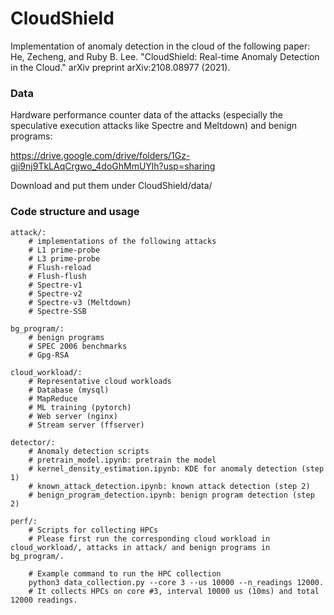 # CloudShield

Implementation of anomaly detection in the cloud of the following paper:
He, Zecheng, and Ruby B. Lee. "CloudShield: Real-time Anomaly Detection in the Cloud." arXiv preprint arXiv:2108.08977 (2021).

### Data

Hardware performance counter data of the attacks (especially the speculative execution attacks like Spectre and Meltdown) and benign programs:

https://drive.google.com/drive/folders/1Gz-gji9nj9TkLAqCrgwo_4doGhMmUYlh?usp=sharing

Download and put them under CloudShield/data/

### Code structure and usage

    attack/:
        # implementations of the following attacks
        # L1 prime-probe
        # L3 prime-probe
        # Flush-reload
        # Flush-flush
        # Spectre-v1
        # Spectre-v2
        # Spectre-v3 (Meltdown)
        # Spectre-SSB

    bg_program/:
        # benign programs
        # SPEC 2006 benchmarks
        # Gpg-RSA

    cloud_workload/:
        # Representative cloud workloads
        # Database (mysql)
        # MapReduce
        # ML training (pytorch)
        # Web server (nginx)
        # Stream server (ffserver)

    detector/:
        # Anomaly detection scripts
        # pretrain_model.ipynb: pretrain the model
        # kernel_density_estimation.ipynb: KDE for anomaly detection (step 1)
        # known_attack_detection.ipynb: known attack detection (step 2)
        # benign_program_detection.ipynb: benign program detection (step 2)

    perf/:
        # Scripts for collecting HPCs
        # Please first run the corresponding cloud workload in cloud_workload/, attacks in attack/ and benign programs in bg_program/.

        # Example command to run the HPC collection
        python3 data_collection.py --core 3 --us 10000 --n_readings 12000.
        # It collects HPCs on core #3, interval 10000 us (10ms) and total 12000 readings.
